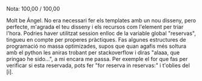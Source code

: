 Nota: 100,00 / 100,00

Molt be Ángel. No era necessari fer els templates amb un nou disseny, pero perfecte, m'agrada el teu disseny i els recursos com l'element per triar l'hora. Podries haver utilitzat session enlloc de la variable global "reservas", tingueu en compte per properes pràctiques. Fas algunes estructures de programació no massa optimizades, supos que quan agafis més soltura amb el python les aniras trobant per stackoverflow i diras "alaaa, que pringao he sido...", a mi encara me passa. Per exemple el for que fas per verificar si esta reservada, pots fer "for reserva in reservas:" i t'oblies del [i].